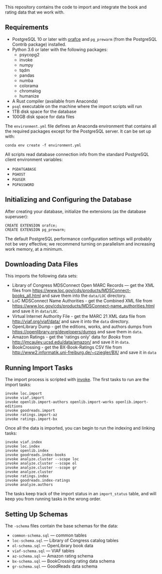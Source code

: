 This repository contains the code to import and integrate the book and rating data that we work with.

## Requirements

- PostgreSQL 10 or later with [orafce](https://github.com/orafce/orafce) and `pg_prewarm` (from the
  PostgreSQL Contrib package) installed.
- Python 3.6 or later with the following packages:
    - psycopg2
    - invoke
    - numpy
    - tqdm
    - pandas
    - numba
    - colorama
    - chromalog
    - humanize
- A Rust compiler (available from Anaconda)
- `psql` executable on the machine where the import scripts will run
- 1TB disk space for the database
- 100GB disk space for data files

The `environment.yml` file defines an Anaconda environment that contains all the required packages except for the PostgreSQL server. It can be set up with:

    conda env create -f environment.yml

All scripts read database connection info from the standard PostgreSQL client environment variables:

- `PGDATGABASE`
- `PGHOST`
- `PGUSER`
- `PGPASSWORD`

## Initializing and Configuring the Database

After creating your database, initialize the extensions (as the database superuser):

    CREATE EXTENSION orafce;
    CREATE EXTENSION pg_prewarm;

The default PostgreSQL performance configuration settings will probably not be
very effective; we recommend turning on parallelism and increasing work memory,
at a minimum.

## Downloading Data Files

This imports the following data sets:

-   Library of Congress MDSConnect Open MARC Records — get the XML files from <https://www.loc.gov/cds/products/MDSConnect-books_all.html>
    and save them into the `data/LOC` directory.
-   LoC MDSConnect Name Authorities - get the Combined XML file from <https://www.loc.gov/cds/products/MDSConnect-name_authorities.html>
    and save it in `data/LOC`.
-   Virtual Internet Authority File - get the MARC 21 XML data file from <http://viaf.org/viaf/data/> and save it into the `data` directory.
-   OpenLibrary Dump - get the editions, works, and authors dumps from <https://openlibrary.org/developers/dumps> and save them in `data`.
-   Amazon Ratings - get the 'ratings only' data for _Books_ from <http://jmcauley.ucsd.edu/data/amazon/> and save it in `data`.
-   BookCrossing - get the BX-Book-Ratings CSV file from <http://www2.informatik.uni-freiburg.de/~cziegler/BX/> and save it in `data`

## Running Import Tasks

The import process is scripted with [invoke](http://www.pyinvoke.org).  The first tasks to run are
the import tasks:

    invoke loc.import
    invoke viaf.import
    invoke openlib.import-authors openlib.import-works openlib.import-editions
    invoke goodreads.import
    invoke ratings.import-az
    invoke ratings.import-bx

Once all the data is imported, you can begin to run the indexing and linking tasks:

    invoke viaf.index
    invoke loc.index
    invoke openlib.index
    invoke goodreads.index-books
    invoke analyze.cluster --scope loc
    invoke analyze.cluster --scope ol
    invoke analyze.cluster --scope gr
    invoke analyze.cluster
    invoke ratings.index
    invoke goodreads.index-ratings
    invoke analyze.authors

The tasks keep track of the import status in an `import_status` table, and will
keep you from running tasks in the wrong order.

## Setting Up Schemas

The `-schema` files contain the base schemas for the data:

- `common-schema.sql` — common tables
- `loc-schema.sql` — Library of Congress catalog tables
- `ol-schema.sql` — OpenLibrary book data
- `viaf-schema.sql` — VIAF tables
- `az-schema.sql` — Amazon rating schema
- `bx-schema.sql` — BookCrossing rating data schema
- `gr-schema.sql` — GoodReads data schema
